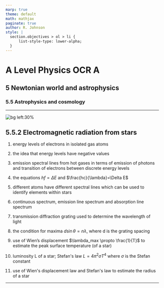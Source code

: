 ```yaml
---
marp: true
theme: default
math: mathjax
paginate: true
author: R. Johnson
style: |
  section.objectives > ol > li {
      list-style-type: lower-alpha;
  }
---
```


# A Level Physics OCR A
## 5 Newtonian world and astrophysics
### 5.5 Astrophysics and cosmology

---

<!-- _class: objectives -->

![bg left:30%](https://images.unsplash.com/photo-1492962827063-e5ea0d8c01f5?ixlib=rb-4.0.3&ixid=MnwxMjA3fDB8MHxwaG90by1wYWdlfHx8fGVufDB8fHx8&auto=format&fit=crop&w=2121&q=80)
## 5.5.2 Electromagnetic radiation from stars


1. energy levels of electrons in isolated gas atoms

2. the idea that energy levels have negative values

3. emission spectral lines from hot gases in terms of emission of photons and transition of electrons between discrete energy levels

4. the equations $hf=\Delta E$ and $\frac{hc}{\lambda}=\Delta E$

5. different atoms have different spectral lines which can be used to identify elements within stars

6. continuous spectrum, emission line spectrum and absorption line spectrum

7. transmission diffraction grating used to determine the wavelength of light

8. the condition for maxima $d \sin \theta = n\lambda$, where d is the grating spacing

9. use of Wien’s displacement $\lambda_max \propto \frac{1}{T}$ to estimate the peak surface temperature (of a star)

10. luminosity L of a star; Stefan's law $L=4\pi^2\sigma T^4$ where $\sigma$ is the Stefan constant

11. use of Wien's displacement law and Stefan's law to estimate the radius of a star



---